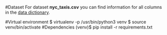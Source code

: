 #Dataset
For dataset **nyc_taxis.csv** you can find information for all columns in the [data dictionary](https://s3.amazonaws.com/dq-content/290/nyc_taxi_data_dictionary.md).

#Virtual environment
    $ virtualenv -p /usr/bin/python3 venv
    $ source venv/bin/activate
#Dependencies
    (venv)$ pip install -r requirements.txt